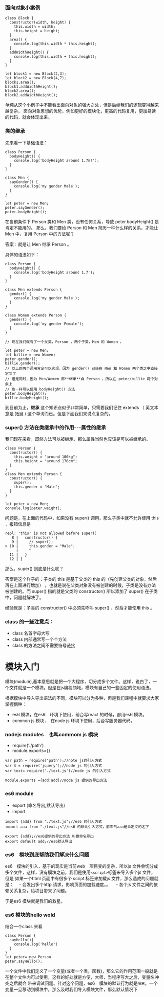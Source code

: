 ### 面向对象小案例


```
class Block {
  constructor(width, height) {
    this.width = width;
    this.height = height;
  }
  area() {
    console.log(this.width * this.height);
  }
  addWidthHeight() {
    console.log(this.width + this.height);
  }
}

let block1 = new Block(2,3);
let block2 = new Block(4,7);
block1.area();
block1.addWidthHeight();
block2.area();
block2.addWidthHeight();
```

单纯从这个小例子中不能看出面向对象的强大之处，但是后续我们的逻辑变得越来越复杂，
面向对象思想的优势，例如更好的模块化，更高的代码复用，更加易读的代码，就会体现出来。


### 类的继承

先来看一下基础语法：

```
class Person {
  bodyHeight() {
    console.log('bodyHeight around 1.7m!');
  }
}
```

```
class Men {
  sayGender() {
    console.log('my gender Male');
  }
}
```

```
let peter = new Men;
peter.sayGender();
peter.bodyHeight();
```

在当前条件下 Person 类和 Men 类，没有任何关系，导致 peter.bodyHeight() 是肯定不能用的。
那么，我们要给 Person 和 Men 简历一种什么样的关系，才能让 Men 中，复用 Person 中的方法呢？

答案：就是让 Men 继承 Person 。


具体的语法如下：


```
class Person {
  bodyHeight() {
    console.log('bodyHeight around 1.7');
  }
}

class Men extends Person {
  gender() {
    console.log('my gender Male');
  }
}

class Women extends Person {
  gender() {
    console.log('my gender Female');
  }
}

// 现在我们就有了一个父类，Person ，两个子类，Men 和 Women 。

let peter = new Men;
let billie = new Women;
peter.gender();
billie.gender();
// 以上的两个调用肯定可以实现，因为 gender() 已经在 Men 和 Women 两个类之中直接定义了
// 但是同时，因为 Men/Women 都**继承**自 Person ，所以在 peter/billie 两个对象上
// 也一样可以使用 bodyHeight() 方法
peter.bodyHeight();
billie.bodyHeight();
```

到目前为止，**继承** 这个知识点似乎非常简单，只需要我们记住 extends （ 英文本意是 拓展 )
这个单词而已。但是下面我们来说点复杂的。

### super() 方法在类继承中的作用---属性的继承

我们现在来看，既然方法可以被继承，那么属性当然也应该是可以被继承的。

```
class Person {
  constructor() {
    this.weight = "around 100kg";
    this.height = "around 170cm";
  }
}
class Men extends Person {
  constructor() {
    super();
    this.gender = "Male";
  }
}

let peter = new Men;
console.log(peter.weight);
```

问题是，在上面的代码中，如果没有 super() 调用，那么子类中就不允许使用 this ，报错信息是

```
repl: 'this' is not allowed before super()
   8 |   constructor() {
   9 |     // super();
> 10 |     this.gender = "Male";
     |     ^
  11 |   }
  12 | }
```

那么，super() 到底是什么呢？


答案是这个样子的：子类的 this 是基于父类的 this 的（先创建父类的对象，然后再在上面进行增加）
，也就是说在父类对象没有被创建的时候，子类是没有办法被创建的。而 super() 指的就是父类的
constructor() 所以添加了 super() 在子类中，问题就解决了。

经验就是：子类的 constructor() 中必须先呼叫 super() ，然后才能使用 this 。

### class 的一些注意点：

- class 名首字母大写
- class 内部通常写一个个方法
- class 的方法之间不需要符号链接


# 模块入门
模块(module),基本意思就是把一个大程序，切分成多个文件。这样，说白了，一个文件就是一个模块。但是在js编程领域，模块有自己的一些固定的使用语法。

根据模块中导入导出语法的不同，模块可以分为多种，但是我们课程中就要求大家掌握俩种：

- es6 模块，在es6　环境下使用，前台写react 的时候，都用es6 模块。
- common js 模块，　在node js 环境下使用，后台写服务器代码，

### nodejs modules　也叫commom js 模块

- require('./path')
- module.exports={}
```
var path = require('path');//note js的引入方式
var $ = require('jquery');//node js 的引入方式
var text= require('./text.js')//node js 的引入方式

module.exports ={add:add}//node js 提供的导出方法

```

### es6 module　

- export (命名导出,默认导出)
- import　
```
import {add} from "./text.js";//es6 的引入方式
import aaa from "./text.js"//es6 的默认引入方式，前面的aaa是自定义的名字

export {add};//es6提供的导出方法 叫做命名导出
export default add;//es6默认导出

```

### es6　模块到底帮助我们解决什么问题

es6　模块的引入，基于的现实是当前web　项目变的复杂，所以js 文件会切分成多个文件，这样，没有模块之前，我们是使用`<script>`标签来导入多个js 文件，但是
如果一个html 页面中有很多个 script 标签来加载js 文件，那么造成的问题就是：
　- 会发出多个http 请求，影响页面的加载速度。。
　- 各个js 文件之间的依赖关系复杂，给项目带来了问题。

于是es6 模块就是我们的救星。

### es6 模块的hello wold
结合一个class 来看

```
class Person {
  sayHello(){
    console,log('hello')
  }
}
let peter= new Person
peter.sayHello();

```
一个文件中我们定义了一个变量(或者一个类，函数)，那么它的作用范围一般就是在整个文件内可以使用，这样的好处就是方便，大师，当程序写大之后，变量名冲突之后就会
带来调试问题。针对这个问题，es6　模块的默认行为就是`隔离`，一个变量一旦移动到模块中，那么及时我们导入模块文件，那么默认情况下
